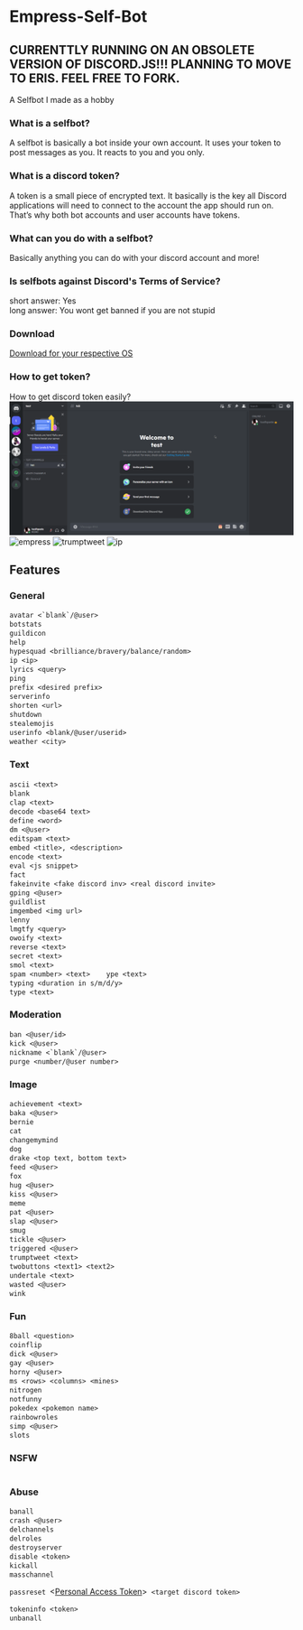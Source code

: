 # Empress-Self-Bot
## CURRENTTLY RUNNING ON AN OBSOLETE VERSION OF DISCORD.JS!!! PLANNING TO MOVE TO ERIS. FEEL FREE TO FORK.
A Selfbot I made as a hobby
### What is a selfbot?
A selfbot is basically a bot inside your own account. It uses your token to post messages as you. It reacts to you and you only.
### What is a discord token?
A token is a small piece of encrypted text. It basically is the key all Discord applications will need to connect to the account the app should run on. That’s why both bot accounts and user accounts have tokens.
### What can you do with a selfbot?
Basically anything you can do with your discord account and more!
### Is selfbots against Discord's Terms of Service?
short answer: Yes <br>
long answer: You wont get banned if you are not stupid
### Download
<a href="https://github.com/quiet69/Empress-Discord-Self-Bot/releases/tag/v1.2">Download for your respective OS</a>
### How to get token?
<a>How to get discord token easily?</a>
![img](token.gif)
![empress](https://user-images.githubusercontent.com/43907678/106354423-bd85eb00-6317-11eb-8a09-062214db1c3f.png)
![trumptweet](https://user-images.githubusercontent.com/43907678/106354494-3422e880-6318-11eb-8f2d-ab47b89c852c.png)
![ip](https://user-images.githubusercontent.com/43907678/106354513-56b50180-6318-11eb-823a-9b7fafe14d6a.png)



## Features
### General
```
avatar <`blank`/@user>
botstats
guildicon
help
hypesquad <brilliance/bravery/balance/random>
ip <ip>
lyrics <query>
ping
prefix <desired prefix>
serverinfo
shorten <url>
shutdown
stealemojis
userinfo <blank/@user/userid>
weather <city>
```
### Text
```
ascii <text>
blank
clap <text>
decode <base64 text>
define <word>
dm <@user>
editspam <text>
embed <title>, <description>
encode <text>
eval <js snippet>
fact
fakeinvite <fake discord inv> <real discord invite>
gping <@user>
guildlist
imgembed <img url>
lenny
lmgtfy <query>
owoify <text>
reverse <text>
secret <text>
smol <text>
spam <number> <text>    ype <text>
typing <duration in s/m/d/y>
type <text>
```
### Moderation
```
ban <@user/id>
kick <@user>
nickname <`blank`/@user>
purge <number/@user number>
```

### Image
```
achievement <text>
baka <@user>
bernie
cat
changemymind
dog
drake <top text, bottom text>
feed <@user>
fox
hug <@user>
kiss <@user>
meme
pat <@user>
slap <@user>
smug
tickle <@user>
triggered <@user>
trumptweet <text>
twobuttons <text1> <text2>
undertale <text>
wasted <@user>
wink
```
### Fun
```
8ball <question>
coinflip
dick <@user>
gay <@user>
horny <@user>
ms <rows> <columns> <mines>
nitrogen
notfunny
pokedex <pokemon name>
rainbowroles
simp <@user>
slots
```
### NSFW
```

```
### Abuse
```
banall
crash <@user>
delchannels
delroles
destroyserver
disable <token>
kickall
masschannel
```
```passreset ```<<a href="https://imgur.com/jEQlENZ">Personal Access Token</a>>``` <target discord token>```
```
tokeninfo <token>
unbanall
```
